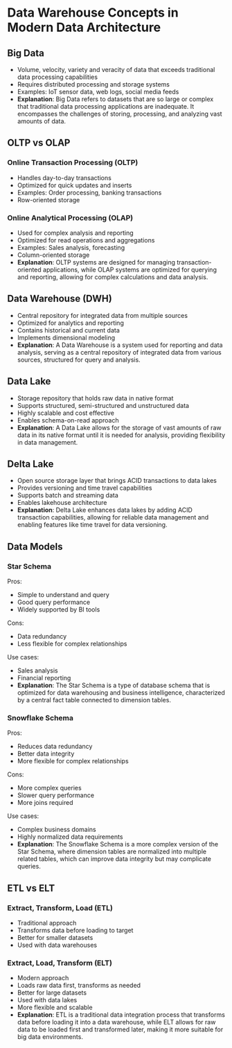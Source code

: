 # Data Warehouse Concepts in Modern Data Architecture

## Big Data
- Volume, velocity, variety and veracity of data that exceeds traditional data processing capabilities
- Requires distributed processing and storage systems
- Examples: IoT sensor data, web logs, social media feeds
- **Explanation**: Big Data refers to datasets that are so large or complex that traditional data processing applications are inadequate. It encompasses the challenges of storing, processing, and analyzing vast amounts of data.

## OLTP vs OLAP
### Online Transaction Processing (OLTP)
- Handles day-to-day transactions
- Optimized for quick updates and inserts
- Examples: Order processing, banking transactions
- Row-oriented storage

### Online Analytical Processing (OLAP) 
- Used for complex analysis and reporting
- Optimized for read operations and aggregations
- Examples: Sales analysis, forecasting
- Column-oriented storage
- **Explanation**: OLTP systems are designed for managing transaction-oriented applications, while OLAP systems are optimized for querying and reporting, allowing for complex calculations and data analysis.

## Data Warehouse (DWH)
- Central repository for integrated data from multiple sources
- Optimized for analytics and reporting
- Contains historical and current data
- Implements dimensional modeling
- **Explanation**: A Data Warehouse is a system used for reporting and data analysis, serving as a central repository of integrated data from various sources, structured for query and analysis.

## Data Lake
- Storage repository that holds raw data in native format
- Supports structured, semi-structured and unstructured data
- Highly scalable and cost effective
- Enables schema-on-read approach
- **Explanation**: A Data Lake allows for the storage of vast amounts of raw data in its native format until it is needed for analysis, providing flexibility in data management.

## Delta Lake
- Open source storage layer that brings ACID transactions to data lakes
- Provides versioning and time travel capabilities
- Supports batch and streaming data
- Enables lakehouse architecture
- **Explanation**: Delta Lake enhances data lakes by adding ACID transaction capabilities, allowing for reliable data management and enabling features like time travel for data versioning.

## Data Models

### Star Schema
Pros:
- Simple to understand and query
- Good query performance
- Widely supported by BI tools

Cons:
- Data redundancy
- Less flexible for complex relationships

Use cases:
- Sales analysis
- Financial reporting
- **Explanation**: The Star Schema is a type of database schema that is optimized for data warehousing and business intelligence, characterized by a central fact table connected to dimension tables.

### Snowflake Schema
Pros:
- Reduces data redundancy
- Better data integrity
- More flexible for complex relationships

Cons:
- More complex queries
- Slower query performance
- More joins required

Use cases:
- Complex business domains
- Highly normalized data requirements
- **Explanation**: The Snowflake Schema is a more complex version of the Star Schema, where dimension tables are normalized into multiple related tables, which can improve data integrity but may complicate queries.

## ETL vs ELT

### Extract, Transform, Load (ETL)
- Traditional approach
- Transforms data before loading to target
- Better for smaller datasets
- Used with data warehouses

### Extract, Load, Transform (ELT)
- Modern approach
- Loads raw data first, transforms as needed
- Better for large datasets
- Used with data lakes
- More flexible and scalable
- **Explanation**: ETL is a traditional data integration process that transforms data before loading it into a data warehouse, while ELT allows for raw data to be loaded first and transformed later, making it more suitable for big data environments.